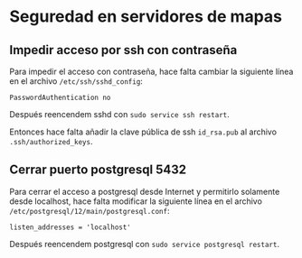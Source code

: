 # Seguredad en servidores de mapas

## Impedir acceso por ssh con contraseña

Para impedir el acceso con contraseña, hace falta cambiar la siguiente línea en el archivo `/etc/ssh/sshd_config`:

```
PasswordAuthentication no
```

Después reencendem sshd con `sudo service ssh restart`.

Entonces hace falta añadir la clave pública de ssh `id_rsa.pub` al archivo `.ssh/authorized_keys`.

## Cerrar puerto postgresql 5432

Para cerrar el acceso a postgresql desde Internet y permitirlo solamente desde localhost, hace falta modificar la siguiente línea en el archivo `/etc/postgresql/12/main/postgresql.conf`:

```
listen_addresses = 'localhost'
```

Después reencendem postgresql con `sudo service postgresql restart`.

